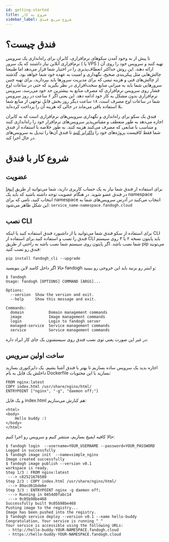 ```yaml
---
id: getting-started
title: شروع به کار
sidebar_label: شروع سریع فندق
---
```



# فندق چیست؟

تا پیش از به وجود آمدن سکو‌های نرم‌افزاری، کابران برای راه‌اندازی یک سرویس نرم‌افزاری آنلاین نیاز داشتند که یک سرور ( یا VPS ) تهیه کنند و سرویس خود را روی آن ارائه دهند.
این روش حداکثر انعطاف‌پذیری را در اختیار شما قرار می‌دهد اما طبیعتا چالش‌هایی مثل پیکربندی صحیح، نگهداری و امنیت به عهده خود شما خواهد بود. گذشته از چالش‌های فنی و هزینه تیمی که برای مدیریت سرور‌ها باید بپردازید، برای تهیه چنین سرو‌رهایی شما باید به میزانی منابع سخت‌افزاری در نظر بگیرید که حتی در ساعات اوج فشار روی سرویس نرم‌افزاری که مصرف منابع به بیشترین حد خود می‌رسد، سرویس نرم‌افزاری بدون مشکل به کار خود ادامه دهد. این یعنی اگر ۶ ساعت در روز سرویس شما در ساعات اوج مصرف است، ۱۸ ساعت دیگر روز بخش قابل توجهی از منابع شما بلا استفاده باقی می‌ماند در حالی که هزینه آن را پرداخت کرده‌اید.

فندق یک سکو برای راه‌اندازی و نگهداری سرویس‌های نرم‌افزاری است که به کابران اجازه می‌دهد به طور منعطف و مقیاس‌پذیر سرویس‌های نرم‌افزار خود را راه‌اندازی کنند و متناسب با منابعی که مصرف می‌کنند هزینه کنند.
به طور خلاصه با استفاده از فندق شما فقط کافیست پروژه‌های خود را [داکرایز کنید](https://hackernoon.com/how-to-dockerize-any-application-b60ad00e76da) تا فندق آن‌ها را تبدیل به سرویس‌های در حال اجرا کند.

# شروع کار با فندق

## عضویت

برای استفاده از فندق شما نیاز به یک حساب کاربری دارید، شما می‌توانید از طریق   [اینجا](https://fandogh.cloud)  در فندق عضو شوید.
در هنگام عضویت توجه داشته باشید که باید یک namespace انتخاب کنید، نامی که برای namespace انتخاب می‌کنید در آدرس سرویس‌های شما به این شکل ظاهر می‌شود:  ‌‍
`service_name-namespace.fandogh.cloud`


## نصب CLI

برای استفاده از سکو فندق شما می‌توانید یا از داشبورد فندق استفاده کنید یا اینکه CLI فندق را نصب و استفاده کنید.برای استفاده از CLI ‌باید پایتون نسخه ۲ یا ۳ روی سیستم شما نصب باشد.
اگر پایتون روی سیستم شما نصب باشه به راحتی از طریق pip می‌تونید فندق رو نصب کنید:
```
pip install fandogh_cli --upgrade
```
حالا اگر داخل کامند لاین بنویسید fandogh و اینتر رو بزنید باید این خروجی رو ببینید:
```
$ fandogh
Usage: fandogh [OPTIONS] COMMAND [ARGS]...

Options:
  --version  Show the version and exit.
  --help     Show this message and exit.

Commands:
  domain           Domain management commands
  image            Image management commands
  login            Login to fandogh server
  managed-service  Service management commands
  service          Service management commands
```

در غیر این صورت یعنی توی نصب فندق روی سیستمتون یک جای کار ایراد داره.

## ساخت اولین سرویس
اجازه بدید یک سرویس ساده بسازیم تا بهتر با فندق آشنا بشیم.
یک دایرکتوری بسازید داخلش یک فایل به نام Dockerfile بسازید با این محتویات:
```
FROM nginx:latest
COPY index.html /usr/share/nginx/html/
ENTRYPOINT ["nginx", "-g", "daemon off;"]
```
و یک فایل index.html هم کنارش می‌سازیم:
```
<html>
<body>
	Hello buddy :)
</body>
</html>
```
حالا کافیه ایمیج بسازیم، منتشر کنیم و سرویس رو اجرا کنیم:
```
$ fandogh login  --username=YOUR_USERNAME --password=YOUR_PASSWORD
Logged in successfully
$ fandogh image init  --name=simple_nginx
Image created successfully
$ fandogh image publish --version v0.1
workspace is ready.
Step 1/3 : FROM nginx:latest
 ---> c82521676580
Step 2/3 : COPY index.html /usr/share/nginx/html/
 ---> 89acd61bde6e
Step 3/3 : ENTRYPOINT nginx -g daemon off;
 ---> Running in 0454d0fabc14
 ---> 9c05b98be468
Successfully built 9c05b98be468
Pushing image to the registry...
Image has been pushed into the registry.
$ fandogh service deploy --version v0.1 --name hello-buddy
Congratulation, Your service is running ^_^
Your service is accessible using the following URLs:
 - http://hello-buddy-YOUR-NAMESPACE.fandogh.cloud
 - https://hello-buddy-YOUR-NAMESPACE.fandogh.cloud

```
